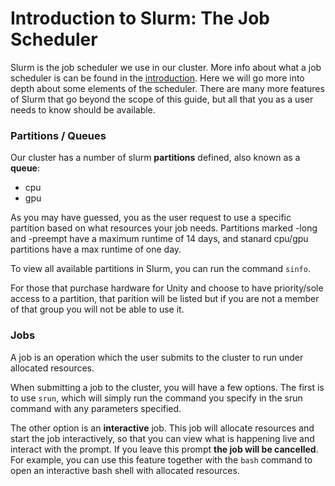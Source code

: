 # Introduction to Slurm: The Job Scheduler #
Slurm is the job scheduler we use in our cluster. More info about what a job scheduler is can be found in the [introduction](../index.md). Here we will go more into depth about some elements of the scheduler. There are many more features of Slurm that go beyond the scope of this guide, but all that you as a user needs to know should be available.

### Partitions / Queues ###
Our cluster has a number of slurm **partitions** defined, also known as a **queue**:
* cpu
* gpu

As you may have guessed, you as the user request to use a specific partition based on what resources your job needs. Partitions marked -long and -preempt have a maximum runtime of 14 days, and stanard cpu/gpu partitions have a max runtime of one day.

To view all available partitions in Slurm, you can run the command `sinfo`.

For those that purchase hardware for Unity and choose to have priority/sole access to a partition, that parition will be listed but if you are not a member of that group you will not be able to use it.

### Jobs ###
A job is an operation which the user submits to the cluster to run under allocated resources.

When submitting a job to the cluster, you will have a few options. The first is to use `srun`, which will simply run the command you specify in the srun command with any parameters specified.

The other option is an **interactive** job. This job will allocate resources and start the job interactively, so that you can view what is happening live and interact with the prompt. If you leave this prompt **the job will be cancelled**. For example, you can use this feature together with the `bash` command to open an interactive bash shell with allocated resources.
